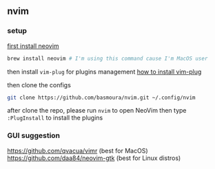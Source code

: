 ## nvim

### setup

[first install neovim](https://github.com/neovim/neovim#install-from-package)
```sh
brew install neovim # I'm using this command cause I'm MacOS user
```

then install `vim-plug` for plugins management
[how to install vim-plug](https://github.com/junegunn/vim-plug#neovim)


then clone the configs
```sh
git clone https://github.com/basmoura/nvim.git ~/.config/nvim
```

after clone the repo, please run `nvim` to open NeoVim then type `:PlugInstall` to install the
plugins

### GUI suggestion
https://github.com/qvacua/vimr (best for MacOS)
https://github.com/daa84/neovim-gtk (best for Linux distros)
